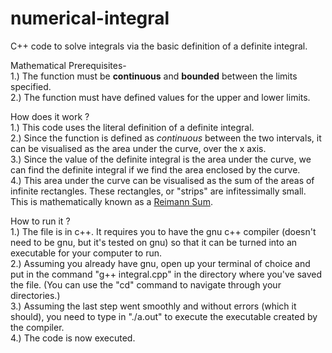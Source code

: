 # numerical-integral
C++ code to solve integrals via the basic definition of a definite integral. 

Mathematical Prerequisites- <br>
1.) The function must be **continuous** and **bounded** between the limits specified. <br>
2.) The function must have defined values for the upper and lower limits.

How does it work ?<br>
1.) This code uses the literal definition of a definite integral. <br>
2.) Since the function is defined as *continuous* between the two intervals, it can be visualised as the area under the curve, over the x axis.<br>
3.) Since the value of the definite integral is the area under the curve, we can find the definite integral if we find the area enclosed by the curve.<br>
4.) This area under the curve can be visualised as the sum of the areas of infinite rectangles. These rectangles, or "strips" are infitessimally small. This is mathematically known as a <a href = "https://en.wikipedia.org/wiki/Riemann_sum">Reimann Sum</a>. 

How to run it ?<br>
1.) The file is in c++. It requires you to have the gnu c++ compiler (doesn't need to be gnu, but it's tested on gnu) so that it can be turned into an executable for your computer to run.<br>
2.) Assuming you already have gnu, open up your terminal of choice and put in the command "g++ integral.cpp" in the directory where you've saved the file. (You can use the "cd" command to navigate through your directories.)<br>
3.) Assuming the last step went smoothly and without errors (which it should), you need to type in "./a.out" to execute the executable created by the compiler.<br>
4.) The code is now executed.<br>
